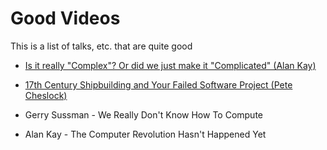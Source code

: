 # Good Videos

This is a list of talks, etc. that are quite good

- [Is it really "Complex"? Or did we just make it "Complicated" (Alan Kay)](https://www.youtube.com/watch?v=ubaX1Smg6pY)
- [17th Century Shipbuilding and Your Failed Software Project (Pete Cheslock)](http://confreaks.tv/videos/monitorama2014-monitorama-pdx-2014-lightning-talk-pete-cheslock)

- Gerry Sussman - We Really Don't Know How To Compute
- Alan Kay - The Computer Revolution Hasn't Happened Yet
